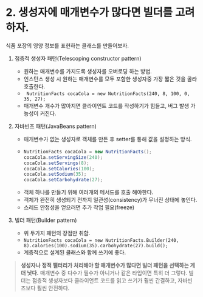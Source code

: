 # 2. 생성자에 매개변수가 많다면 빌더를 고려하자.

식품 포장의 영양 정보를 표현하는 클래스를 만들어보자.

1. 점층적 생성자 패턴(Telescoping constructor pattern)
   - 원하는 매개변수를 가지도록 생성자를 오버로딩 하는 방법.
   - 인스턴스 생성 시 원하는 매개변수를 모두 포함한 생성자중 가장 짧은 것을 골라 호출한다.
   - ``` NutritionFacts cocaCola = new NutritionFacts(240, 8, 100, 0, 35, 27);```
   - 매개변수 개수가 많아지면 클라이언트 코드를 작성하기가 힘들고, 버그 발생 가능성이 커진다.

2. 자바빈즈 패턴(JavaBeans pattern)
   - 매개변수가 없는 생성자로 객체를 만든 후 setter를 통해 값을 설정하는 방식.
   - ```java
     NutritionFacts cocaCola = new NutritionFacts();
     cocaCola.setServingSize(240);
     cocaCola.setServings(8);
     cocaCola.setCalories(100);
     cocaCola.setSodium(35);
     cocaCola.setCarbohydrate(27);
      ```
   - 객체 하나를 만들기 위해 여러개의 메서드를 호출 해야한다.
   - 객체가 완전히 생성되기 전까지 일관성(consistency)가 무너진 상태에 놓인다.
   - 스레드 안정성을 얻으러면 추가 작업 필요(freeze)

3. 빌더 패턴(Builder pattern)
   - 위 두가지 패턴의 장점만 취함.
   - ``` NutritionFacts cocaCola = new NutritionFacts.Builder(240, 8).calories(100).sodium(35).carbohydrate(27).build(); ```
   - 계층적으로 설계된 클래스와 함께 쓰기에 좋다.

> **생성자나 정적 팰터리가 처리해야 할 매개변수가 많다면 빌더 패턴을 선택하는 게 더 낫다.** 매개변수 중 다수가 필수가 아니거나 같은 타입이면 특히 더 그렇다. 빌더는 점층적 생성자보다 클라이언트 코드를 읽고 쓰기가 훨씬 간결하고, 자바빈즈보다 훨씬 안전하다.